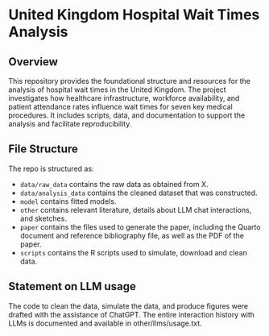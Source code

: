 # United Kingdom Hospital Wait Times Analysis

## Overview

This repository provides the foundational structure and resources for the analysis of hospital wait times in the United Kingdom. The project investigates how healthcare infrastructure, workforce availability, and patient attendance rates influence wait times for seven key medical procedures. It includes scripts, data, and documentation to support the analysis and facilitate reproducibility.


## File Structure

The repo is structured as:

-   `data/raw_data` contains the raw data as obtained from X.
-   `data/analysis_data` contains the cleaned dataset that was constructed.
-   `model` contains fitted models. 
-   `other` contains relevant literature, details about LLM chat interactions, and sketches.
-   `paper` contains the files used to generate the paper, including the Quarto document and reference bibliography file, as well as the PDF of the paper. 
-   `scripts` contains the R scripts used to simulate, download and clean data.


## Statement on LLM usage
The code to clean the data, simulate the data, and produce figures were drafted with the assistance of ChatGPT.
The entire interaction history with LLMs is documented and available in other/llms/usage.txt.